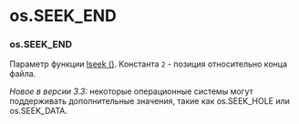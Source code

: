 # os.SEEK\_END

### os.SEEK\_END

Параметр функции [lseek \(\)](os.lseek.md). Константа `2` - позиция относительно конца файла.

_Новое в версии 3.3:_ некоторые операционные системы могут поддерживать дополнительные значения, такие как os.SEEK\_HOLE или os.SEEK\_DATA.

